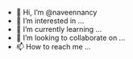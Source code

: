 - 👋 Hi, I’m @naveennancy
- 👀 I’m interested in ...
- 🌱 I’m currently learning ...
- 💞️ I’m looking to collaborate on ...
- 📫 How to reach me ...

<!---
naveennancy/naveennancy is a ✨ special ✨ repository because its `README.md` (this file) appears on your GitHub profile.
You can click the Preview link to take a look at your changes.


Bank Statement Analyser BSA extracts data from the bank statement, classifies & categorizes transactions, analyses the data, 
detects fraudulent transactions and other anomalies, and assigns an overall creditworthiness

--->
